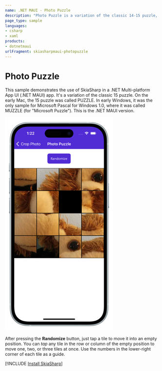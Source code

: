 ```yaml
---
name: .NET MAUI - Photo Puzzle
description: "Photo Puzzle is a variation of the classic 14-15 puzzle, written using .NET MAUI and SkiaSharp."
page_type: sample
languages:
- csharp
- xaml
products:
- dotnetmaui
urlFragment: skiasharpmaui-photopuzzle
---
```


# Photo Puzzle

This sample demonstrates the use of SkiaSharp in a .NET Multi-platform App UI (.NET MAUI) app. It's a variation of the classic 15 puzzle. On the early Mac, the 15 puzzle was called PUZZLE. In early Windows, it was the only sample for Microsoft Pascal for Windows 1.0, where it was called MUZZLE (for "Microsoft Puzzle"). This is the .NET MAUI version.

![Photo Puzzle app screenshot](Screenshots/PhotoPuzzle-randomized.png "Photo Puzzle app screenshot")   

After pressing the **Randomize** button, just tap a tile to move it into an empty position. You can *tap* any tile in the row or column of the empty position to move one, two, or three tiles at once. Use the numbers in the lower-right corner of each tile as a guide.

[!INCLUDE [Install SkiaSharp](../includes/install-skiasharp.md)]
